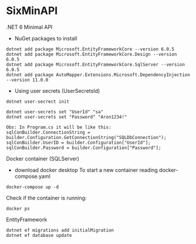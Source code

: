 # SixMinAPI
.NET 6 Minimal API
- NuGet packages to install
```
dotnet add package Microsoft.EntityFrameworkCore --version 6.0.5
dotnet add package Microsoft.EntityFrameworkCore.Design --version 6.0.5
dotnet add package Microsoft.EntityFrameworkCore.SqlServer --version 6.0.5
dotnet add package AutoMapper.Extensions.Microsoft.DependencyInjection --version 11.0.0
```
- Using user secrets (UserSecretsId)
```
dotnet user-secrect init

dotnet user-secrets set "UserId" "sa"
dotnet user-secrets set "Password" "Aron1234!"

Obs: In Program.cs it will be like this:
sqlConBuilder.ConnectionString = builder.Configuration.GetConnectionString("SQLDbConnection");
sqlConBuilder.UserID = builder.Configuration["UserId"];
sqlConBuilder.Password = builder.Configuration["Password"];

```

Docker container (SQLServer)
- download docker desktop
To start a new container reading docker-compose.yaml
```
docker-compose up -d
```
Check if the container is running:
```
docker ps 
```

EntityFramework
```
dotnet ef migrations add initialMigration
dotnet ef database update
```

#
##
###